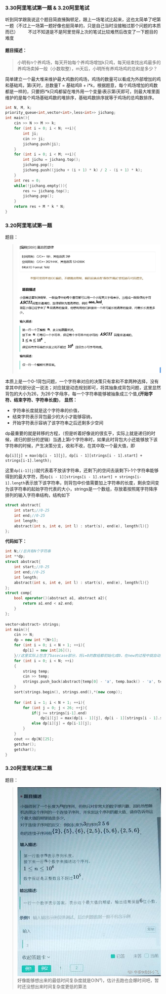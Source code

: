 ### 3.30阿里笔试第一题 & 3.20阿里笔试
听到同学跟我说这个题目简直捶胸顿足，跟上一场笔试比起来，这也太简单了吧第一题（不过上一场第一题好像也挺简单的，只是自己当时没接触过那个问题的本质而已）
&emsp;&emsp;不过不知道是不是阿里觉得上次的笔试比较难然后改变了一下题目的难度
#### 题目描述：
> 小明有n个养鸡场，每天开始每个养鸡场增加k只鸡，每天结束找出鸡最多的养鸡场卖掉一般（小数取整），m天后，小明所有养鸡场鸡的总和是多少？

简单建立一个最大堆来维护最大鸡数的鸡场，鸡场的数量可以看成为外部增加的鸡和基础鸡，第i天时，总数量T = 基础鸡B + i\*k，根据题意，每个鸡场增加的鸡数都是一样的，只要把i\*k只鸡都留在堆外用一个变量i表示第i天即可，则最大堆里面维护的是每个鸡场基础鸡数的堆排序，基础鸡数排序就等于鸡场的总鸡数排序。

```C++
int N, M, k;
priority_queue<int,vector<int>,less<int>> jichang;
int main(){
    cin >> N >> M >> k;
    for (int i = 0; i < N; ++i){
        int ji;
        cin >> ji;
        jichang.push(ji);
    }
    for (int i = 0; i < M; ++i){
        int jichu = jichang.top();
        jichang.pop();
        jichang.push((jichu + (i + 1) * k) / 2 - (i + 1) * k);
    }
    int res = 0;
    while(!jichang.empty()){
        res += jichang.top();
        jichang.pop();
    }
    return res + M * k * N;
}
```


### 3.20阿里笔试第一题
题目：
> ![](pictures/3.20阿里笔试第一题.jpg)

本质上是一个0-1背包问题，一个字符串对应的决策只有拿和不拿两种选择，没有拿其中的部分这一说法；对应就是动态规划即可，将其抽象成背包问题，这里显然背包的大小为26，为26个字母序，每一个字符串能够被抽象成三个值,**(开始字符、结束字符、字符串长度)**，
**显然：**
* 字符串长度就是这个字符串的价值，
* 结束字符表示背包最少的大小才能够容纳，
* 开始字符表示容纳了该字符串之后还剩多少空间

dp最重要的就是转移的方程，（但是听着好像说的很玄乎，实际上就是递归的时候，递归的部分的逻辑）当遇上第i个字符串时，如果此时背包大小还能够放下该字符串的时候，产生决策分支，收和不收，在其中取一个最大值，即

    dp[i][j] = max(dp[i - 1][j], dp[i - 1][strings[i - 1].start] + strings[i-1].length);

这里```dp[i-1][j]```就代表着不放该字符串，还剩下j的空间去装剩下i-1个字符串能够得到的最大字符，而```dp[i - 1][strings[i - 1].start] + strings[i-1].length```表示放下该字符串，则背包中价值需要加上字符串的长度，剩余空间变为该字符串的起始字符代表的大小，strings是一个数组，存放着按照尾字符降序排列的输入字符串结构，结构如下
```C++
struct abstract{
    int start;//0-25
    int end;//0-25
    int length;
    abstract(int s, int e, int l) : start(s), end(e), length(l){}
};
```


**代码如下：**
```C++
int N;//总共有N个字符串
int **dp;
struct abstract{
    int start;//0-25
    int end;//0-25
    int length;
    abstract(int s, int e, int l) : start(s), end(e), length(l){}
};
struct comp{
    bool operator()(abstract a1, abstract a2){
        return a1.end < a2.end;
    }
};

vector<abstract> strings;
int main(){
    cin >> N;
    dp = new int *[N+1];
    for (int i = 0; i < N + 1; ++i){
        dp[i] = new int[26]();
    }//这里实际上包含了basecase部分，将i=0的数组都初始化成0，在new的过程中就自动执行了。
    for (int i = 0; i < N; ++i)
    {
        string temp;
        cin >> temp;
        strings.push_back(abstract{temp[0] - 'a', temp.back() - 'a', temp.size()});        
    }
    sort(strings.begin(), strings.end(),*(new comp));

    for (int i = 1; i < N + 1; ++i){
        for (int j = 0; j < 26; ++j){
            if(j >= strings[i-1].end)
                dp[i][j] = max(dp[i - 1][j], dp[i - 1][strings[i - 1].start] + strings[i-1].length);
            else dp[i][j] = dp[i-1][j];
        }
    }
    cout << dp[N][25];
    getchar();
    getchar();
}
```

### 3.20阿里笔试第二题
题目：
> ![](pictures/3.20阿里笔试第二题.jpg)
好像能够想出来的最低时间复杂度就是O(N²)，估计去跑也会爆时间吧，暂时还没想出来时间复杂度更低的算法